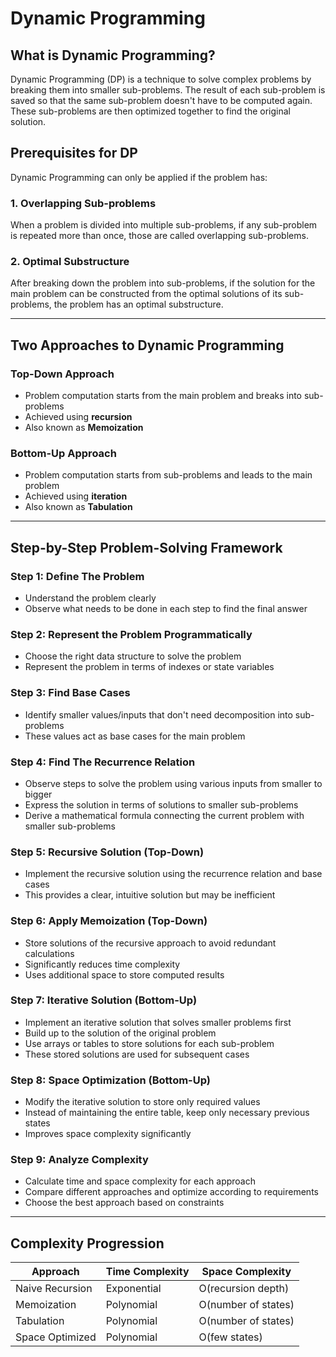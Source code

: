 # Dynamic Programming

## What is Dynamic Programming?

Dynamic Programming (DP) is a technique to solve complex problems by breaking them into smaller sub-problems. The result of each sub-problem is saved so that the same sub-problem doesn't have to be computed again. These sub-problems are then optimized together to find the original solution.

## Prerequisites for DP

Dynamic Programming can only be applied if the problem has:

### 1. Overlapping Sub-problems
When a problem is divided into multiple sub-problems, if any sub-problem is repeated more than once, those are called overlapping sub-problems.

### 2. Optimal Substructure
After breaking down the problem into sub-problems, if the solution for the main problem can be constructed from the optimal solutions of its sub-problems, the problem has an optimal substructure.

---

## Two Approaches to Dynamic Programming

### Top-Down Approach
- Problem computation starts from the main problem and breaks into sub-problems
- Achieved using **recursion**
- Also known as **Memoization**

### Bottom-Up Approach
- Problem computation starts from sub-problems and leads to the main problem
- Achieved using **iteration**
- Also known as **Tabulation**

---

## Step-by-Step Problem-Solving Framework

### Step 1: Define The Problem
- Understand the problem clearly
- Observe what needs to be done in each step to find the final answer

### Step 2: Represent the Problem Programmatically
- Choose the right data structure to solve the problem
- Represent the problem in terms of indexes or state variables

### Step 3: Find Base Cases
- Identify smaller values/inputs that don't need decomposition into sub-problems
- These values act as base cases for the main problem

### Step 4: Find The Recurrence Relation
- Observe steps to solve the problem using various inputs from smaller to bigger
- Express the solution in terms of solutions to smaller sub-problems
- Derive a mathematical formula connecting the current problem with smaller sub-problems

### Step 5: Recursive Solution (Top-Down)
- Implement the recursive solution using the recurrence relation and base cases
- This provides a clear, intuitive solution but may be inefficient

### Step 6: Apply Memoization (Top-Down)
- Store solutions of the recursive approach to avoid redundant calculations
- Significantly reduces time complexity
- Uses additional space to store computed results

### Step 7: Iterative Solution (Bottom-Up)
- Implement an iterative solution that solves smaller problems first
- Build up to the solution of the original problem
- Use arrays or tables to store solutions for each sub-problem
- These stored solutions are used for subsequent cases

### Step 8: Space Optimization (Bottom-Up)
- Modify the iterative solution to store only required values
- Instead of maintaining the entire table, keep only necessary previous states
- Improves space complexity significantly

### Step 9: Analyze Complexity
- Calculate time and space complexity for each approach
- Compare different approaches and optimize according to requirements
- Choose the best approach based on constraints

---

## Complexity Progression

| Approach | Time Complexity | Space Complexity |
|----------|----------------|------------------|
| Naive Recursion | Exponential | O(recursion depth) |
| Memoization | Polynomial | O(number of states) |
| Tabulation | Polynomial | O(number of states) |
| Space Optimized | Polynomial | O(few states) |
